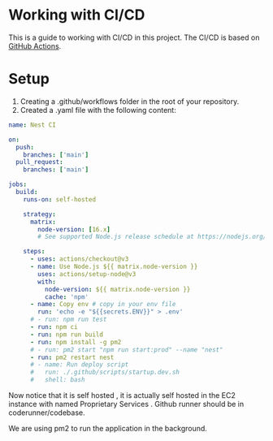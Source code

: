 # Working with CI/CD

This is a guide to working with CI/CD in this project. The CI/CD is based on [GitHub Actions](https://github.com/features/actions).

# Setup

1. Creating a .github/workflows folder in the root of your repository.
2. Created a .yaml file with the following content:

```yaml
name: Nest CI

on:
  push:
    branches: ['main']
  pull_request:
    branches: ['main']

jobs:
  build:
    runs-on: self-hosted

    strategy:
      matrix:
        node-version: [16.x]
        # See supported Node.js release schedule at https://nodejs.org/en/about/releases/

    steps:
      - uses: actions/checkout@v3
      - name: Use Node.js ${{ matrix.node-version }}
        uses: actions/setup-node@v3
        with:
          node-version: ${{ matrix.node-version }}
          cache: 'npm'
      - name: Copy env # copy in your env file
        run: 'echo -e "${{secrets.ENV}}" > .env'
      # - run: npm run test
      - run: npm ci
      - run: npm run build
      - run: npm install -g pm2
      # - run: pm2 start "npm run start:prod" --name "nest"
      - run: pm2 restart nest
      # - name: Run deploy script
      #   run: ./.github/scripts/startup.dev.sh
      #   shell: bash
```

Now notice that it is self hosted , it is actually self hosted in the EC2 instance with named Proprietary Services . Github runner should be in coderunner/codebase.

We are using pm2 to run the application in the background.
